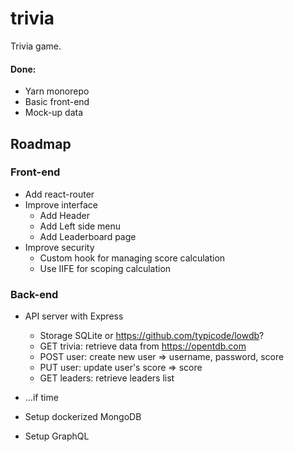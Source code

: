 # trivia
Trivia game.
#### Done:
- Yarn monorepo
- Basic front-end
- Mock-up data

## Roadmap

### Front-end  

- Add react-router 
- Improve interface
    - Add Header
    - Add Left side menu
    - Add Leaderboard page
- Improve security
    - Custom hook for managing score calculation
    - Use IIFE for scoping calculation


### Back-end  
- API server with Express
    - Storage SQLite or https://github.com/typicode/lowdb?
    - GET trivia: retrieve data from https://opentdb.com
    - POST user: create new user => username, password, score 
    - PUT user: update user's score => score
    - GET leaders: retrieve leaders list

- ...if time
- Setup dockerized MongoDB
- Setup GraphQL